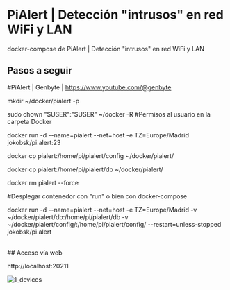# PiAlert | Detección "intrusos" en red WiFi y LAN
docker-compose de PiAlert | Detección "intrusos" en red WiFi y LAN
## Pasos a seguir
#PiAlert | Genbyte | https://www.youtube.com/@genbyte

mkdir ~/docker/pialert -p

sudo chown "$USER":"$USER" ~/docker -R #Permisos al usuario en la carpeta Docker

docker run -d --name=pialert --net=host -e TZ=Europe/Madrid jokobsk/pi.alert:23

docker cp pialert:/home/pi/pialert/config ~/docker/pialert/

docker cp pialert:/home/pi/pialert/db ~/docker/pialert/

docker rm pialert --force

#Desplegar contenedor con "run" o bien con docker-compose <p>
docker run -d --name=pialert --net=host -e TZ=Europe/Madrid -v ~/docker/pialert/db:/home/pi/pialert/db -v ~/docker/pialert/config/:/home/pi/pialert/config/ --restart=unless-stopped jokobsk/pi.alert

<br>
## Acceso vía web<p>

http://localhost:20211<p>

![1_devices](https://github.com/JLalib/docker-pialert/assets/57844755/2d013f28-0031-4b1b-90ac-ddb162d150b3)
